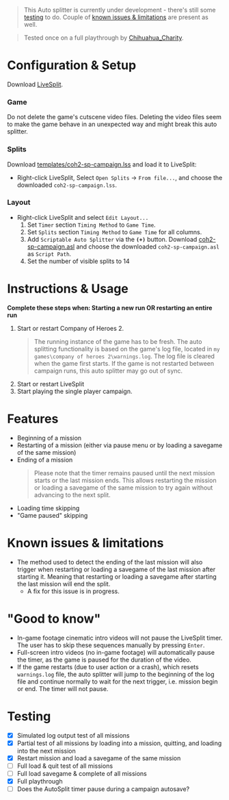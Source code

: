 > This Auto splitter is currently under development - there's still some [testing](#testing) to do. Couple of [known issues & limitations](#Known-issues--limitations) are present as well.

> Tested once on a full playthrough by [Chihuahua_Charity](url=https://www.twitch.tv/videos/669824853). 

# Configuration & Setup
Download [LiveSplit](https://livesplit.org/).

### Game
Do not delete the game's cutscene video files. Deleting the video files seem to make the game behave in an unexpected way and might break this auto splitter.

### Splits
Download [templates/coh2-sp-campaign.lss](templates/coh2-sp-campaign.lss) and load it to LiveSplit:
- Right-click LiveSplit, Select `Open Splits` -> `From file...`, and choose the downloaded `coh2-sp-campaign.lss`.

### Layout
- Right-click LiveSplit and select `Edit Layout...`
    1. Set `Timer` section `Timing Method` to `Game Time`.
    1. Set `Splits` section `Timing Method` to `Game Time` for all columns.
    1. Add `Scriptable Auto Splitter` via the **`(+)`** button. Download [coh2-sp-campaign.asl](coh2-sp-campaign.asl) and choose the downloaded `coh2-sp-campaign.asl` as `Script Path`. 
    1. Set the number of visible splits to 14

# Instructions & Usage
**Complete these steps when: Starting a new run OR restarting an entire run**
1. Start or restart Company of Heroes 2. 
    > The running instance of the game has to be fresh. The auto splitting functionality is based on the game's log file, located in `my games\company of heroes 2\warnings.log`. The log file is cleared when the game first starts. If the game is not restarted between campaign runs, this auto splitter may go out of sync. 
1. Start or restart LiveSplit
1. Start playing the single player campaign.

# Features
- Beginning of a mission
- Restarting of a mission (either via pause menu or by loading a savegame of the same mission)
- Ending of a mission
    > Please note that the timer remains paused until the next mission starts or the last mission ends. This allows restarting the mission or loading a savegame of the same mission to try again without advancing to the next split.
- Loading time skipping 
- "Game paused" skipping

# Known issues & limitations 
- The method used to detect the ending of the last mission will also trigger when restarting or loading a savegame of the last mission after starting it. Meaning that restarting or loading a savegame after starting the last mission will end the split.
    - A fix for this issue is in progress.

# "Good to know"
- In-game footage cinematic intro videos will not pause the LiveSplit timer. The user has to skip these sequences manually by pressing `Enter`.
- Full-screen intro videos (no in-game footage) will automatically pause the timer, as the game is paused for the duration of the video.
- If the game restarts (due to user action or a crash), which resets `warnings.log` file, the auto splitter will jump to the beginning of the log file and continue normally to wait for the next trigger, i.e. mission begin or end. The timer will not pause.

# Testing
- [x] Simulated log output test of all missions
- [x] Partial test of all missions by loading into a mission, quitting, and loading into the next mission
- [x] Restart mission and load a savegame of the same mission
- [ ] Full load & quit test of all missions
- [ ] Full load savegame & complete of all missions
- [x] Full playthrough
- [ ] Does the AutoSplit timer pause during a campaign autosave? 
